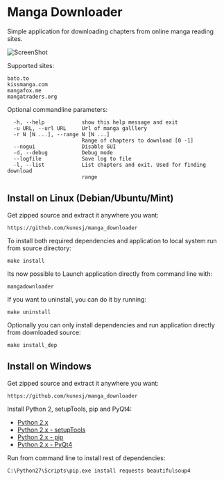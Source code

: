 Manga Downloader
=================

Simple application for downloading chapters from online manga reading sites.

![ScreenShot](https://raw.github.com/kunesj/manga_downloader/master/doc/manga-downloader.png)

Supported sites:

    bato.to
    kissmanga.com
    mangafox.me
    mangatraders.org

Optional commandline parameters:

      -h, --help            show this help message and exit
      -u URL, --url URL     Url of manga galllery
      -r N [N ...], --range N [N ...]
                            Range of chapters to download [0 -1]
      --nogui               Disable GUI
      -d, --debug           Debug mode
      --logfile             Save log to file
      -l, --list            List chapters and exit. Used for finding download
                            range



Install on Linux (Debian/Ubuntu/Mint)
-------
Get zipped source and extract it anywhere you want:

    https://github.com/kunesj/manga_downloader

To install both required dependencies and application to local system run from source directory:

    make install
    
Its now possible to Launch application directly from command line with:

    mangadownloader

If you want to uninstall, you can do it by running:

    make uninstall

Optionally you can only install dependencies and run application directly from downloaded source:

    make install_dep

Install on Windows
-------
Get zipped source and extract it anywhere you want:

    https://github.com/kunesj/manga_downloader
    
Install Python 2, setupTools, pip and PyQt4:

- [Python 2.x](https://www.python.org/downloads/windows/)
- [Python 2.x - setupTools](http://www.lfd.uci.edu/~gohlke/pythonlibs/#setuptools)
- [Python 2.x - pip](http://www.lfd.uci.edu/~gohlke/pythonlibs/#pip)
- [Python 2.x - PyQt4](http://www.lfd.uci.edu/~gohlke/pythonlibs/#pyqt)
    
Run from command line to install rest of dependencies:
    
    C:\Python27\Scripts\pip.exe install requests beautifulsoup4
    
